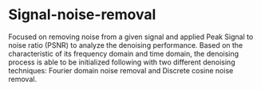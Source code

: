 # Signal-noise-removal
Focused on removing noise from a given signal and applied Peak Signal to noise ratio (PSNR) to analyze the denoising performance. Based on the characteristic of its frequency domain and time domain, the denoising process is able to be initialized following with two different denoising techniques: Fourier domain noise removal and Discrete cosine noise removal. 
